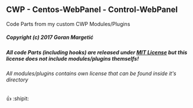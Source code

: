 ## CWP - Centos-WebPanel - Control-WebPanel
Code Parts from my custom CWP Modules/Plugins


##### Copyright (c) 2017 Goran Margetić
##### All code Parts (including hooks) are released under [MIT License](LICENSE) but this license does not include modules/plugins themselfs!
###### All modules/plugins contains own license that can be found inside it's directory

:+1: :shipit:
